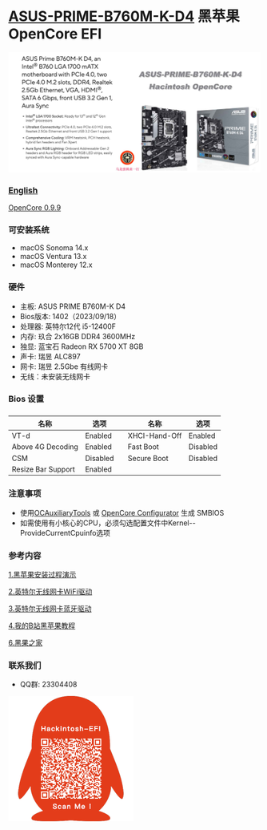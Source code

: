# [ASUS-PRIME-B760M-K-D4](https://github.com/hackintosh-club/ASUS-PRIME-B760M-K-D4-OpenCore)  黑苹果 OpenCore EFI

![image](ScreenShot/Motherboard.jpg)

### [English](README.EN.md)

[OpenCore 0.9.9](https://github.com/acidanthera/OpenCorePkg)

### 可安装系统

- macOS Sonoma 14.x
- macOS Ventura 13.x
- macOS Monterey 12.x

### 硬件

- 主板: ASUS PRIME B760M-K D4
- Bios版本: 1402（2023/09/18）
- 处理器: 英特尔12代 i5-12400F
- 内存: 玖合 2x16GB DDR4 3600MHz
- 独显: 蓝宝石 Radeon RX 5700 XT 8GB
- 声卡: 瑞昱 ALC897
- 网卡: 瑞昱 2.5Gbe 有线网卡
- 无线：未安装无线网卡

### Bios 设置

### 

| 名称               | 选项     |      | 名称          | 选项     |
| ------------------ | -------- | ---- | ------------- | -------- |
| VT-d               | Enabled  |      | XHCI-Hand-Off | Enabled  |
| Above 4G Decoding  | Enabled  |      | Fast Boot     | Disabled |
| CSM                | Disabled |      | Secure Boot   | Disabled |
| Resize Bar Support | Enabled  |      |               |          |

### 注意事项

- 使用[OCAuxiliaryTools](https://github.com/ic005k/OCAuxiliaryTools/releases) 或 [OpenCore Configurator](https://mackie100projects.altervista.org/opencore-configurator/) 生成 SMBIOS
- 如需使用有小核心的CPU，必须勾选配置文件中Kernel--ProvideCurrentCpuinfo选项

### 参考内容

[1.黑苹果安装过程演示](https://hackintosh.club/d/10000060)

[2.英特尔无线网卡WiFi驱动](https://hackintosh.club/d/10000015)

[3.英特尔无线网卡蓝牙驱动](https://hackintosh.club/d/10000017)

[4.我的B站黑苹果教程](https://space.bilibili.com/244390800/video)

[6.黑果之家](https://hackintosh.club)

### 联系我们

- QQ群: 23304408

![image](ScreenShot/QRCode.png)